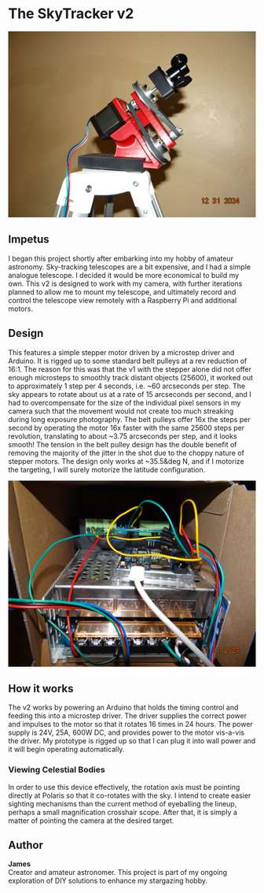 # The SkyTracker v2

![SkyTracker v2 Prototype](./Rig.JPG)

## Impetus

I began this project shortly after embarking into my hobby of amateur astronomy. Sky-tracking telescopes are a bit expensive, and I had a simple analogue telescope. I decided it would be more economical to build my own. This v2 is designed to work with my camera, with further iterations planned to allow me to mount my telescope, and ultimately record and control the telescope view remotely with a Raspberry Pi and additional motors.

## Design

This features a simple stepper motor driven by a microstep driver and Arduino. It is rigged up to some standard belt pulleys at a rev reduction of 16:1. The reason for this was that the v1 with the stepper alone did not offer enough microsteps to smoothly track distant objects (25600), it worked out to approximately 1 step per 4 seconds, i.e. ~60 arcseconds per step. The sky appears to rotate about us at a rate of 15 arcseconds per second, and I had to overcompensate for the size of the individual pixel sensors in my camera such that the movement would not create too much streaking during long exposure photography. The belt pulleys offer 16x the steps per second by operating the motor 16x faster with the same 25600 steps per revolution, translating to about ~3.75 arcseconds per step, and it looks smooth! The tension in the belt pulley design has the double benefit of removing the majority of the jitter in the shot due to the choppy nature of stepper motors. The design only works at ~35.5&deg N, and if I motorize the targeting, I will surely motorize the latitude configuration.

![Control System](./Control.JPG)

## How it works

The v2 works by powering an Arduino that holds the timing control and feeding this into a microstep driver. The driver supplies the correct power and impulses to the motor so that it rotates 16 times in 24 hours. The power supply is 24V, 25A, 600W DC, and provides power to the motor vis-a-vis the driver. My prototype is rigged up so that I can plug it into wall power and it will begin operating automatically.

### Viewing Celestial Bodies

In order to use this device effectively, the rotation axis must be pointing directly at Polaris so that it co-rotates with the sky. I intend to create easier sighting mechanisms than the current method of eyeballing the lineup, perhaps a small magnification crosshair scope. After that, it is simply a matter of pointing the camera at the desired target.

## Author

**James**  
Creator and amateur astronomer. This project is part of my ongoing exploration of DIY solutions to enhance my stargazing hobby.
